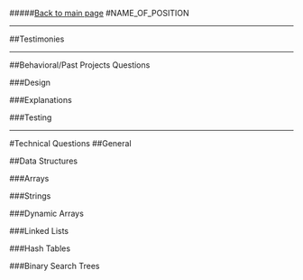 #####[Back to main page](../README.md)
#NAME_OF_POSITION

-----------
##Testimonies

----------------
##Behavioral/Past Projects Questions

###Design

###Explanations

###Testing

------------
#Technical Questions
##General

##Data Structures

###Arrays

###Strings

###Dynamic Arrays

###Linked Lists

###Hash Tables

###Binary Search Trees

